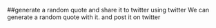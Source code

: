
##generate a random quote and share it to twitter using twitter
We can generate a random quote with it.
and post it on twitter
